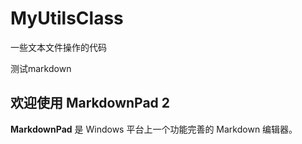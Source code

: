 # MyUtilsClass
一些文本文件操作的代码

测试markdown

## 欢迎使用 MarkdownPad 2 ##

**MarkdownPad** 是 Windows 平台上一个功能完善的 Markdown 编辑器。
